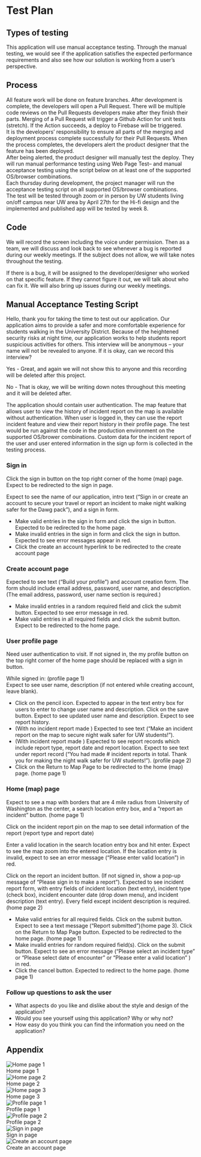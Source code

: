 # Test Plan
## Types of testing
This application will use manual acceptance testing. Through the manual testing, we would see if the application satisfies the expected performance requirements and also see how our solution is working from a user’s perspective.
 
## Process
All feature work will be done on feature branches. After development is complete, the developers will open a Pull Request. There will be multiple code reviews on the Pull Requests developers make after they finish their parts. Merging of a Pull Request will trigger a Github Action for unit tests (stretch). If the Action succeeds, a deploy to Firebase will be triggered. <br>
It is the developers’ responsibility to ensure all parts of the merging and deployment process complete successfully for their Pull Requests. When the process completes, the developers alert the product designer that the feature has been deployed. <br>
After being alerted, the product designer will manually test the deploy. They will run manual performance testing using Web Page Test– and manual acceptance testing using the script below on at least one of the supported OS/browser combinations. <br>
Each thursday during development, the project manager will run the acceptance testing script on all supported OS/browser combinations. <br>
The test will be tested through zoom or in person by UW students living on/off campus near UW area by April 27th for the Hi-fi design and the implemented and published app will be tested by week 8. 
 
## Code
We will record the screen including the voice under permission. Then as a team, we will discuss and look back to see whenever a bug is reported during our weekly meetings. If the subject does not allow, we will take notes throughout the testing. <br>
 
If there is a bug, it will be assigned to the developer/designer who worked on that specific feature. If they cannot figure it out, we will talk about who can fix it. We will also bring up issues during our weekly meetings. <br>

## Manual Acceptance Testing Script
Hello, thank you for taking the time to test out our application. Our application aims to provide a safer and more comfortable experience for students walking in the University District. Because of the heightened security risks at night time, our application works to help students report suspicious activities for others. This interview will be anonymous – your name will not be revealed to anyone. If it is okay, can we record this interview?<br> 

Yes - Great, and again we will not show this to anyone and this recording will be deleted after this project. <br>

No - That is okay, we will be writing down notes throughout this meeting and it will be deleted after.<br> 


The application should contain user authentication. The map feature that allows user to view the history of incident report on the map is available without authentication. When user is logged in, they can use the report incident feature and view their report history in their profile page. The test would be run against the code in the production environment on the supported OS/brower combinations. Custom data for the incident report of the user and user entered information in the sign up form is collected in the testing process.

### Sign in
Click the sign in button on the top right corner of the home (map) page. Expect to be redirected to the sign in page.<br>

Expect to see the name of our application, intro text (“Sign in or create an account to secure your travel or report an incident to make night walking safer for the Dawg pack”), and a sign in form. <br>
- Make valid entries in the sign in form and click the sign in button. Expected to be redirected to the home page.
- Make invalid entries in the sign in form and click the sign in button. Expected to see error messages appear in red.
- Click the create an account hyperlink to be redirected to the create account page

### Create account page
Expected to see text (“Build your profile”) and account creation form. The form should include email address, password, user name, and description. (The email address, password, user name section is required.)<br>
- Make invalid entries in a random required field and click the submit button. Expected to see error message in red.
- Make valid entries in all required fields and click the submit button. Expect to be redirected to the home page.

### User profile page
Need user authentication to visit. If not signed in, the my profile button on the top right corner of the home page should be replaced with a sign in button.<br>

While signed in: (profile page 1)<br>
Expect to see user name, description (if not entered while creating account, leave blank).<br>
- Click on the pencil icon. Expected to appear in the text entry box for users to enter to change user name and description. Click on the save button. Expect to see updated user name and description. 
Expect to see report history.
- (With no incident report made ) Expected to see text (“Make an incident report on the map to secure night walk safer for UW students!”).
- (With incident report made ) Expected to see report records which include report type, report date and report location. Expect to see text under report record (“You had made # incident reports in total. Thank you for making the night walk safer for UW students!”). (profile page 2)
- Click on the Return to Map Page to be redirected to the home (map) page. (home page 1)

### Home (map) page
Expect to see a map with borders that are 4 mile radius from University of Washington as the center, a search location entry box, and a “report an incident” button. (home page 1)

Click on the incident report pin on the map to see detail information of the report (report type and report date) 

Enter a valid location in the search location entry box and hit enter. Expect to see the map zoom into the entered location. If the location entry is invalid, expect to see an error message (“Please enter valid location”) in red.

Click on the report an incident button. (If not signed in, show a pop-up message of “Please sign in to make a report”). Expected to see incident report form, with entry fields of incident location (text entry), incident type (check box), incident encounter date (drop down menu), and incident description (text entry). Every field except incident description is required. (home page 2)
- Make valid entries for all required fields. Click on the submit button. Expect to see a text message (“Report submitted”)(home page 3). Click on the Return to Map Page button. Expected to be redirected to the home page. (home page 1)
- Make invalid entries for random required field(s). Click on the submit button. Expect to see an error message (“Please select an incident type” or “Please select date of encounter” or “Please enter a valid location” ) in red.
- Click the cancel button. Expected to redirect to the home page. (home page 1)

### Follow up questions to ask the user
- What aspects do you like and dislike about the style and design of the application?
- Would you see yourself using this application? Why or why not?
- How easy do you think you can find the information you need on the application?

## Appendix
![Home page 1](../img/Homepage1.png) <br>
Home page 1<br>
![Home page 2](../img/Homepage2.png)<br>
Home page 2<br>
![Home page 3](../img/Homepage3.png)<br>
Home page 3<br>
![Profile page 1](../img/profilepage1.png)<br>
Profile page 1<br>
![Profile page 2](../img/profilepage2.png)<br>
Profile page 2<br>
![Sign in page](../img/signinpage.png)<br>
Sign in page<br>
![Create an account page](../img/create_account.png)<br>
Create an account page<br>
 
